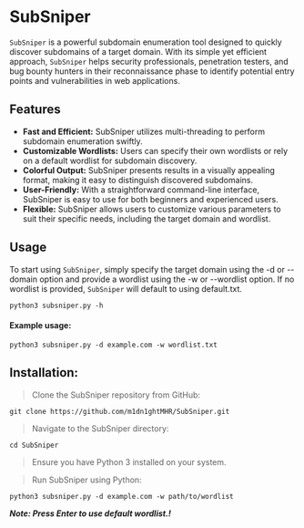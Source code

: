 # SubSniper
```SubSniper``` is a powerful subdomain enumeration tool designed to quickly discover subdomains of a target domain. With its simple yet efficient approach, ```SubSniper``` helps security professionals, penetration testers, and bug bounty hunters in their reconnaissance phase to identify potential entry points and vulnerabilities in web applications.

## Features
- **Fast and Efficient:** SubSniper utilizes multi-threading to perform subdomain enumeration swiftly.
- **Customizable Wordlists:** Users can specify their own wordlists or rely on a default wordlist for subdomain discovery.
- **Colorful Output:** SubSniper presents results in a visually appealing format, making it easy to distinguish discovered subdomains.
- **User-Friendly:** With a straightforward command-line interface, SubSniper is easy to use for both beginners and experienced users.
- **Flexible:** SubSniper allows users to customize various parameters to suit their specific needs, including the target domain and wordlist.

## Usage
To start using ```SubSniper```, simply specify the target domain using the -d or --domain option and provide a wordlist using the -w or --wordlist option. If no wordlist is provided, ```SubSniper``` will default to using default.txt.
```
python3 subsniper.py -h
```

#### Example usage:
```
python3 subsniper.py -d example.com -w wordlist.txt
```
## Installation:

> Clone the SubSniper repository from GitHub:
```
git clone https://github.com/m1dn1ghtMHR/SubSniper.git
```

> Navigate to the SubSniper directory:
```
cd SubSniper
```

> Ensure you have Python 3 installed on your system.

> Run SubSniper using Python:
```
python3 subsniper.py -d example.com -w path/to/wordlist
```
***Note: Press Enter to use default wordlist.!***
